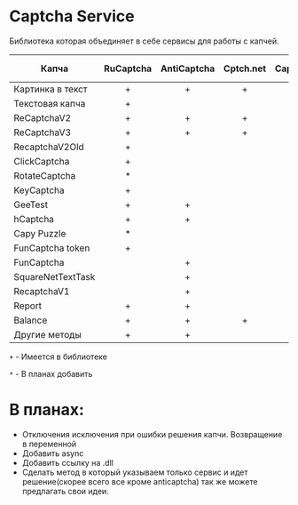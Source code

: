 # Captcha Service
Библиотека которая объединяет в себе сервисы для работы с капчей.

|Капча            | RuCaptcha | AntiCaptcha  | Cptch.net|Captcha.guru| 2Captcha| Solvecaptcha.com| Azcaptcha.com | X-captcha.ru| DeCaptcher | DeathByCaptcha |
| ---             | :---:     | :---:        |:---:     |:---:       | :---:   |:---:            |:---:          |:---:        |:---:       |:---:           | 
| Картинка в текст|      +    |      +       |     +    |      +     |   +      |       *         |               |             |            |                | 
| Текстовая капча |      +    |              |          |            |   +      |       *         |               |             |            |                | 
| ReCaptchaV2     |      +    |      +       |     +    |      +     |   +      |       *         |               |             |            |                | 
| ReCaptchaV3     |      +    |      +       |     +    |      +     |   +      |       *         |               |             |            |                | 
| RecaptchaV2Old  |      +    |              |          |            |   +      |                 |               |             |            |                | 
| ClickCaptcha    |      +    |              |          |            |   +      |       *         |               |             |            |                | 
| RotateCaptcha   |      *    |              |          |            |   *      |       *         |               |             |            |                | 
| KeyCaptcha      |      +    |              |          |            |   +      |       *         |               |             |            |                | 
| GeeTest         |      +    |      +       |          |            |   +      |                 |               |             |            |                | 
| hCaptcha        |      +    |      +       |          |      +     |   +      |                 |               |             |            |                | 
| Capy Puzzle     |      *    |              |          |            |   +      |                 |               |             |            |                | 
|FunCaptcha token |      +    |              |          |            |   +      |         *       |               |             |            |                | 
| FunCaptcha      |           |      +       |          |            |         |         *       |               |             |            |                | 
|SquareNetTextTask|           |      +       |          |            |         |                 |               |             |            |                | 
| RecaptchaV1     |           |      +       |          |            |         |         *       |               |             |            |                | 
| Report          |      +    |      +       |          |            |   +      |                 |               |             |            |                | 
| Balance         |      +    |      +       |     +    |      +     |   +      |         *       |               |             |            |                | 
| Другие методы   |      +    |      +       |          |            |   +      |         *       |               |             |            |                |  

`+` - Имеется в библиотеке

`*` - В планах добавить
    
# В планах:
  - Отключения исключения при ошибки решения капчи. Возвращение в переменной
  - Добавить async
  - Добавить ссылку на .dll
  - Сделать метод в который указываем только сервис и идет решение(скорее всего все кроме anticaptcha)
так же можете предлагать свои идеи.
